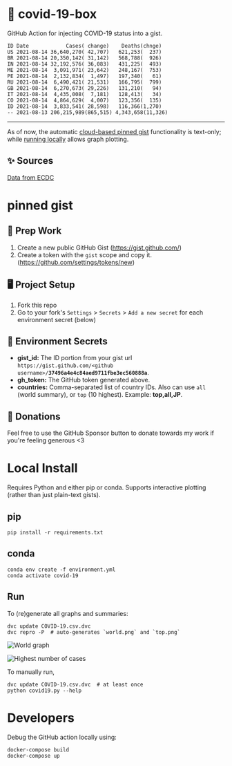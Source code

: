 # 🏥 covid-19-box

GitHub Action for injecting COVID-19 status into a gist.

```
ID Date            Cases( change)    Deaths(chnge)
US 2021-08-14 36,640,270( 42,707)   621,253(  237)
BR 2021-08-14 20,350,142( 31,142)   568,788(  926)
IN 2021-08-14 32,192,576( 36,083)   431,225(  493)
ME 2021-08-14  3,091,971( 23,642)   248,167(  753)
PE 2021-08-14  2,132,834(  1,497)   197,340(   61)
RU 2021-08-14  6,490,421( 21,531)   166,795(  799)
GB 2021-08-14  6,270,673( 29,226)   131,210(   94)
IT 2021-08-14  4,435,008(  7,181)   128,413(   34)
CO 2021-08-14  4,864,629(  4,007)   123,356(  135)
ID 2021-08-14  3,833,541( 28,598)   116,366(1,270)
-- 2021-08-13 206,215,989(865,515) 4,343,658(11,326)
```

---

As of now, the automatic [cloud-based pinned gist](#pinned-gist) functionality is text-only;
while [running locally](#local-install) allows graph plotting.

## ✨ Sources

[Data from ECDC](https://www.ecdc.europa.eu/en/publications-data/download-todays-data-geographic-distribution-covid-19-cases-worldwide)

# pinned gist

## 🎒 Prep Work
1. Create a new public GitHub Gist (https://gist.github.com/)
1. Create a token with the `gist` scope and copy it. (https://github.com/settings/tokens/new)

## 🖥 Project Setup
1. Fork this repo
1. Go to your fork's `Settings` > `Secrets` > `Add a new secret` for each environment secret (below)

## 🤫 Environment Secrets
- **gist_id:** The ID portion from your gist url `https://gist.github.com/<github username>/`**`37496a4e4c84aed9711fbe3ec560888a`**.
- **gh_token:** The GitHub token generated above.
- **countries:** Comma-separated list of country IDs. Also can use `all` (world summary), or `top` (10 highest). Example: **top,all,JP**.

## 💸 Donations

Feel free to use the GitHub Sponsor button to donate towards my work if you're feeling generous <3

# Local Install

Requires Python and either pip or conda. Supports interactive plotting (rather than just plain-text gists).

## pip

```
pip install -r requirements.txt
```

## conda

```
conda env create -f environment.yml
conda activate covid-19
```

## Run

To (re)generate all graphs and summaries:

```
dvc update COVID-19.csv.dvc
dvc repro -P  # auto-generates `world.png` and `top.png`
```

![World graph](world.png)

![Highest number of cases](top.png)

To manually run,

```
dvc update COVID-19.csv.dvc  # at least once
python covid19.py --help
```

# Developers

Debug the GitHub action locally using:

```
docker-compose build
docker-compose up
```
